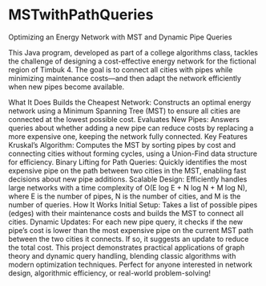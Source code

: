 # MSTwithPathQueries
Optimizing an Energy Network with MST and Dynamic Pipe Queries

This Java program, developed as part of a college algorithms class, tackles the challenge of designing a cost-effective energy network for the fictional region of Timbuk 4. The goal is to connect all cities with pipes while minimizing maintenance costs—and then adapt the network efficiently when new pipes become available.

What It Does
Builds the Cheapest Network: Constructs an optimal energy network using a Minimum Spanning Tree (MST) to ensure all cities are connected at the lowest possible cost.
Evaluates New Pipes: Answers queries about whether adding a new pipe can reduce costs by replacing a more expensive one, keeping the network fully connected.
Key Features
Kruskal’s Algorithm: Computes the MST by sorting pipes by cost and connecting cities without forming cycles, using a Union-Find data structure for efficiency.
Binary Lifting for Path Queries: Quickly identifies the most expensive pipe on the path between two cities in the MST, enabling fast decisions about new pipe additions.
Scalable Design: Efficiently handles large networks with a time complexity of O(E log E + N log N + M log N), where E is the number of pipes, N is the number of cities, and M is the number of queries.
How It Works
Initial Setup: Takes a list of possible pipes (edges) with their maintenance costs and builds the MST to connect all cities.
Dynamic Updates: For each new pipe query, it checks if the new pipe’s cost is lower than the most expensive pipe on the current MST path between the two cities it connects. If so, it suggests an update to reduce the total cost.
This project demonstrates practical applications of graph theory and dynamic query handling, blending classic algorithms with modern optimization techniques. Perfect for anyone interested in network design, algorithmic efficiency, or real-world problem-solving!
